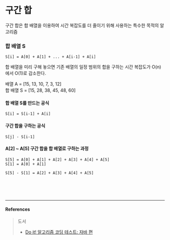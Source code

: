 # 구간 합

구간 합은 합 배열을 이용하여 시간 복잡도를 더 줄이기 위해 사용하는 특수한 목적의 알고리즘

### 합 배열 S

```
S[i] = A[0] + A[1] + ... + A[i-1] + A[i]
```

합 배열을 미리 구해 놓으면 기존 배열의 일정 범위의 합을 구하는 시간 복잡도가 O(n)에서 O(1)로 감소한다.

배열 A = [15, 13, 10, 7, 3, 12]  
합 배열 S = [15, 28, 38, 45, 48, 60]

#### 합 배열 S를 만드는 공식

```
S[i] = S[i-1] + A[i]
```

#### 구간 합을 구하는 공식

```
S[j] - S[i-1]
```

#### A[2] ~ A[5] 구간 합을 합 배열로 구하는 과정

```
S[5] = A[0] + A[1] + A[2] + A[3] + A[4] + A[5]
S[1] = A[0] + A[1]

S[5] - S[1] = A[2] + A[3] + A[4] + A[5]
```

<br><br><br><hr>
#### References

> 도서
> - [Do it! 알고리즘 코딩 테스트: 자바 편](http://www.kyobobook.co.kr/product/detailViewKor.laf?ejkGb=KOR&mallGb=KOR&barcode=9791163033448&orderClick=LEA&Kc=)